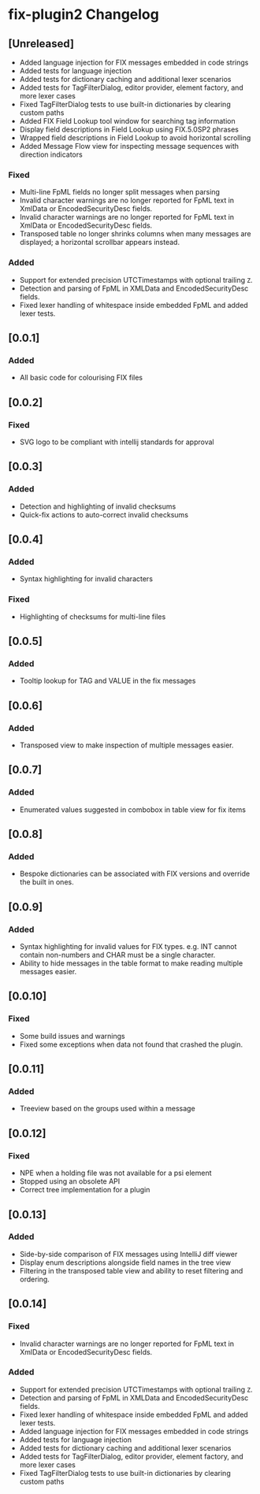 <!-- Keep a Changelog guide -> https://keepachangelog.com -->

# fix-plugin2 Changelog

## [Unreleased]
- Added language injection for FIX messages embedded in code strings
- Added tests for language injection
- Added tests for dictionary caching and additional lexer scenarios
- Added tests for TagFilterDialog, editor provider, element factory, and more lexer cases
- Fixed TagFilterDialog tests to use built-in dictionaries by clearing custom paths
- Added FIX Field Lookup tool window for searching tag information
- Display field descriptions in Field Lookup using FIX.5.0SP2 phrases
- Wrapped field descriptions in Field Lookup to avoid horizontal scrolling
- Added Message Flow view for inspecting message sequences with direction indicators

### Fixed

- Multi-line FpML fields no longer split messages when parsing
- Invalid character warnings are no longer reported for FpML text in XmlData or EncodedSecurityDesc fields.
- Invalid character warnings are no longer reported for FpML text in XmlData or
  EncodedSecurityDesc fields.
- Transposed table no longer shrinks columns when many messages are displayed; a horizontal scrollbar appears instead.

### Added

- Support for extended precision UTCTimestamps with optional trailing `Z`.
- Detection and parsing of FpML in XMLData and EncodedSecurityDesc fields.
- Fixed lexer handling of whitespace inside embedded FpML and added lexer tests.

## [0.0.1]

### Added

- All basic code for colourising FIX files

## [0.0.2]

### Fixed

- SVG logo to be compliant with intellij standards for approval

## [0.0.3]

### Added

- Detection and highlighting of invalid checksums
- Quick-fix actions to auto-correct invalid checksums

## [0.0.4]

### Added

- Syntax highlighting for invalid characters

### Fixed

- Highlighting of checksums for multi-line files

## [0.0.5]

### Added

- Tooltip lookup for TAG and VALUE in the fix messages

## [0.0.6]

### Added

- Transposed view to make inspection of multiple messages easier.

## [0.0.7]

### Added

- Enumerated values suggested in combobox in table view for fix items

## [0.0.8]

### Added

- Bespoke dictionaries can be associated with FIX versions and override the built in ones.

## [0.0.9]

### Added

- Syntax highlighting for invalid values for FIX types. e.g. INT cannot contain non-numbers and CHAR must be a single
  character.
- Ability to hide messages in the table format to make reading multiple messages easier.

## [0.0.10]

### Fixed

- Some build issues and warnings
- Fixed some exceptions when data not found that crashed the plugin.

## [0.0.11]

### Added

- Treeview based on the groups used within a message

## [0.0.12]

### Fixed

- NPE when a holding file was not available for a psi element
- Stopped using an obsolete API
- Correct tree implementation for a plugin

## [0.0.13]

### Added

- Side-by-side comparison of FIX messages using IntelliJ diff viewer
- Display enum descriptions alongside field names in the tree view
- Filtering in the transposed table view and ability to reset filtering and ordering.

## [0.0.14]

### Fixed

- Invalid character warnings are no longer reported for FpML text in XmlData or
  EncodedSecurityDesc fields.

### Added

- Support for extended precision UTCTimestamps with optional trailing `Z`.
- Detection and parsing of FpML in XMLData and EncodedSecurityDesc fields.
- Fixed lexer handling of whitespace inside embedded FpML and added lexer tests.
- Added language injection for FIX messages embedded in code strings
- Added tests for language injection
- Added tests for dictionary caching and additional lexer scenarios
- Added tests for TagFilterDialog, editor provider, element factory, and more lexer cases
- Fixed TagFilterDialog tests to use built-in dictionaries by clearing custom paths